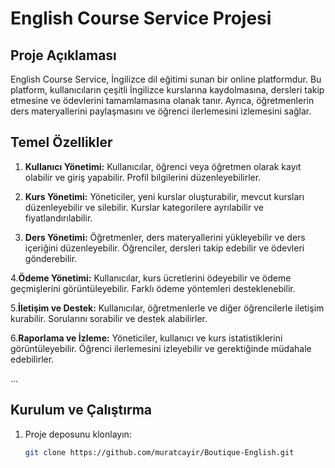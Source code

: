 # English Course Service Projesi

## Proje Açıklaması

English Course Service, İngilizce dil eğitimi sunan bir online platformdur. Bu platform, kullanıcıların çeşitli İngilizce kurslarına kaydolmasına, dersleri takip etmesine ve ödevlerini tamamlamasına olanak tanır. 
Ayrıca, öğretmenlerin ders materyallerini paylaşmasını ve öğrenci ilerlemesini izlemesini sağlar.

## Temel Özellikler

1. **Kullanıcı Yönetimi:** Kullanıcılar, öğrenci veya öğretmen olarak kayıt olabilir ve giriş yapabilir. Profil bilgilerini düzenleyebilirler.

2. **Kurs Yönetimi:** Yöneticiler, yeni kurslar oluşturabilir, mevcut kursları düzenleyebilir ve silebilir. Kurslar kategorilere ayrılabilir ve fiyatlandırılabilir.

3. **Ders Yönetimi:** Öğretmenler, ders materyallerini yükleyebilir ve ders içeriğini düzenleyebilir. Öğrenciler, dersleri takip edebilir ve ödevleri gönderebilir.

4.**Ödeme Yönetimi:** Kullanıcılar, kurs ücretlerini ödeyebilir ve ödeme geçmişlerini görüntüleyebilir. Farklı ödeme yöntemleri desteklenebilir.

5.**İletişim ve Destek:** Kullanıcılar, öğretmenlerle ve diğer öğrencilerle iletişim kurabilir. Sorularını sorabilir ve destek alabilirler.

6.**Raporlama ve İzleme:** Yöneticiler, kullanıcı ve kurs istatistiklerini görüntüleyebilir. Öğrenci ilerlemesini izleyebilir ve gerektiğinde müdahale edebilirler.

...

## Kurulum ve Çalıştırma

1. Proje deposunu klonlayın:
   ```sh
   git clone https://github.com/muratcayir/Boutique-English.git
